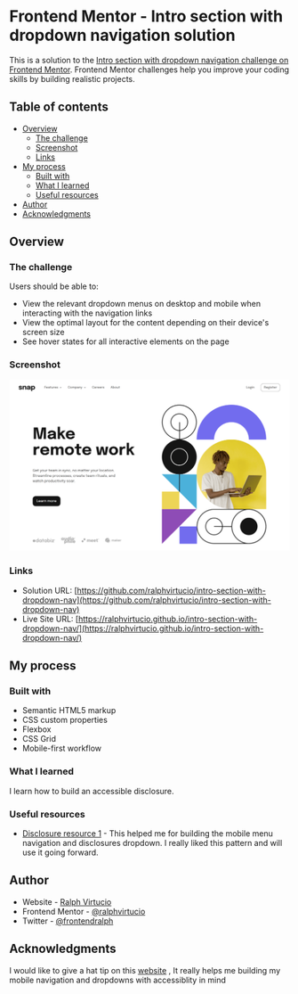 # Frontend Mentor - Intro section with dropdown navigation solution

This is a solution to the [Intro section with dropdown navigation challenge on Frontend Mentor](https://www.frontendmentor.io/challenges/intro-section-with-dropdown-navigation-ryaPetHE5). Frontend Mentor challenges help you improve your coding skills by building realistic projects.

## Table of contents

- [Overview](#overview)
  - [The challenge](#the-challenge)
  - [Screenshot](#screenshot)
  - [Links](#links)
- [My process](#my-process)
  - [Built with](#built-with)
  - [What I learned](#what-i-learned)
  - [Useful resources](#useful-resources)
- [Author](#author)
- [Acknowledgments](#acknowledgments)


## Overview

### The challenge

Users should be able to:

- View the relevant dropdown menus on desktop and mobile when interacting with the navigation links
- View the optimal layout for the content depending on their device's screen size
- See hover states for all interactive elements on the page

### Screenshot

![Screenshot](./screenshot.png)

### Links

- Solution URL: [https://github.com/ralphvirtucio/intro-section-with-dropdown-nav](https://github.com/ralphvirtucio/intro-section-with-dropdown-nav)
- Live Site URL: [https://ralphvirtucio.github.io/intro-section-with-dropdown-nav/](https://ralphvirtucio.github.io/intro-section-with-dropdown-nav/)

## My process

### Built with

- Semantic HTML5 markup
- CSS custom properties
- Flexbox
- CSS Grid
- Mobile-first workflow

### What I learned

I learn how to build an accessible disclosure.

### Useful resources

- [Disclosure resource 1](https://fedmentor.dev/posts/disclosure-ui/) - This helped me for building the mobile menu navigation and disclosures dropdown. I really liked this pattern and will use it going forward.

## Author

- Website - [Ralph Virtucio](https://ralphvirtucio.github.io/personal-portfolio/)
- Frontend Mentor - [@ralphvirtucio](https://www.frontendmentor.io/profile/ralphvirtucio)
- Twitter - [@frontendralph](https://www.twitter.com/frontendralph)

## Acknowledgments

I would like to give a hat tip on this <a href="https://fedmentor.dev/posts/disclosure-ui/">website</a> , It really helps me building my mobile navigation and dropdowns with accessiblity in mind
